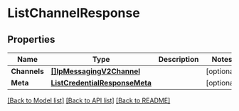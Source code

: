 # ListChannelResponse

## Properties

Name | Type | Description | Notes
------------ | ------------- | ------------- | -------------
**Channels** | [**[]IpMessagingV2Channel**](IpMessagingV2Channel.md) |  |[optional] 
**Meta** | [**ListCredentialResponseMeta**](ListCredentialResponseMeta.md) |  |[optional] 

[[Back to Model list]](../README.md#documentation-for-models) [[Back to API list]](../README.md#documentation-for-api-endpoints) [[Back to README]](../README.md)



